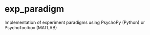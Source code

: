# exp_paradigm
Implementation of experiment paradigms using PsychoPy (Python) or PsychoToolbox (MATLAB)
